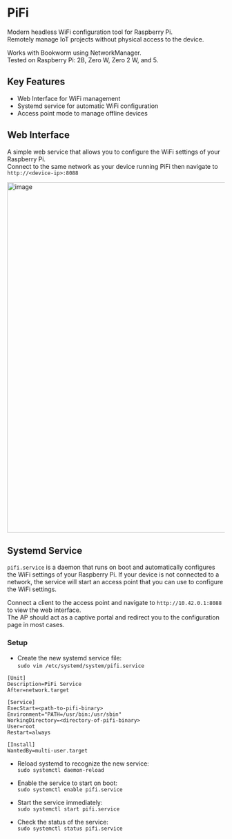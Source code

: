 # PiFi

Modern headless WiFi configuration tool for Raspberry Pi.    
Remotely manage IoT projects without physical access to the device.

Works with Bookworm using NetworkManager.  
Tested on Raspberry Pi: 2B, Zero W, Zero 2 W, and 5. 

## Key Features
- Web Interface for WiFi management
- Systemd service for automatic WiFi configuration
- Access point mode to manage offline devices

## Web Interface

A simple web service that allows you to configure the WiFi settings of your Raspberry Pi.   
Connect to the same network as your device running PiFi then navigate to `http://<device-ip>:8088`

<img width="810" alt="image" src="https://github.com/user-attachments/assets/8a36b61c-3f19-4546-bcef-fb7426817186" />

## Systemd Service

`pifi.service` is a daemon that runs on boot and automatically configures the WiFi settings of your Raspberry Pi.
If your device is not connected to a network, the service will start an access point that you can use to configure the WiFi settings.

Connect a client to the access point and navigate to `http://10.42.0.1:8088` to view the web interface.   
The AP should act as a captive portal and redirect you to the configuration page in most cases.

### Setup

- Create the new systemd service file:   
`sudo vim /etc/systemd/system/pifi.service`

```shell
[Unit]
Description=PiFi Service
After=network.target

[Service]
ExecStart=<path-to-pifi-binary>
Environment="PATH=/usr/bin:/usr/sbin"
WorkingDirectory=<directory-of-pifi-binary>
User=root
Restart=always

[Install]
WantedBy=multi-user.target
```

- Reload systemd to recognize the new service:   
`sudo systemctl daemon-reload`

- Enable the service to start on boot:   
`sudo systemctl enable pifi.service`

- Start the service immediately:   
`sudo systemctl start pifi.service`

- Check the status of the service:   
`sudo systemctl status pifi.service`
